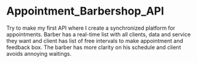 # Appointment_Barbershop_API
Try to make my first API where I create a synchronized platform for appointments. 
Barber has a real-time list with all clients, data and service they want and client has list of free intervals to make appointment and feedback box. 
The barber has more clarity on his schedule and client avoids annoying waitings.
